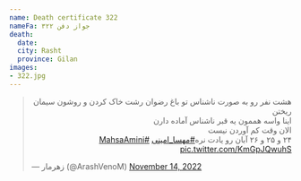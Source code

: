```yaml
---
name: Death certificate 322
nameFa: جواز دفن ۳۲۲
death:
  date:
  city: Rasht
  province: Gilan
images:
- 322.jpg
---
```


<blockquote class="twitter-tweet"><p lang="fa" dir="rtl">هشت نفر رو به صورت ناشناس تو باغ رضوان رشت خاک کردن و روشون سیمان ریختن<br>اینا واسه هممون یه قبر ناشناس آماده دارن<br>الان وقت کم آوردن نیست<br>۲۴ و ۲۵ و ۲۶ آبان رو یادت نره<a href="https://twitter.com/hashtag/%D9%85%D9%87%D8%B3%D8%A7_%D8%A7%D9%85%DB%8C%D9%86%DB%8C?src=hash&amp;ref_src=twsrc%5Etfw">#مهسا_امینی</a> <a href="https://twitter.com/hashtag/MahsaAmini?src=hash&amp;ref_src=twsrc%5Etfw">#MahsaAmini</a> <a href="https://t.co/KmGpJQwuhS">pic.twitter.com/KmGpJQwuhS</a></p>&mdash; زهرمار (@ArashVenoM) <a href="https://twitter.com/ArashVenoM/status/1592305501395902465?ref_src=twsrc%5Etfw">November 14, 2022</a></blockquote> <script async src="https://platform.twitter.com/widgets.js" charset="utf-8"></script>